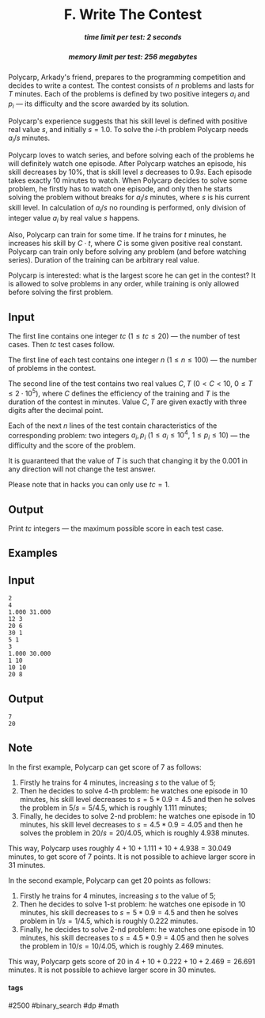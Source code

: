 <h1 style='text-align: center;'> F. Write The Contest</h1>

<h5 style='text-align: center;'>time limit per test: 2 seconds</h5>
<h5 style='text-align: center;'>memory limit per test: 256 megabytes</h5>

Polycarp, Arkady's friend, prepares to the programming competition and decides to write a contest. The contest consists of $n$ problems and lasts for $T$ minutes. Each of the problems is defined by two positive integers $a_i$ and $p_i$ — its difficulty and the score awarded by its solution.

Polycarp's experience suggests that his skill level is defined with positive real value $s$, and initially $s=1.0$. To solve the $i$-th problem Polycarp needs $a_i/s$ minutes.

Polycarp loves to watch series, and before solving each of the problems he will definitely watch one episode. After Polycarp watches an episode, his skill decreases by $10\%$, that is skill level $s$ decreases to $0.9s$. Each episode takes exactly $10$ minutes to watch. When Polycarp decides to solve some problem, he firstly has to watch one episode, and only then he starts solving the problem without breaks for $a_i/s$ minutes, where $s$ is his current skill level. In calculation of $a_i/s$ no rounding is performed, only division of integer value $a_i$ by real value $s$ happens.

Also, Polycarp can train for some time. If he trains for $t$ minutes, he increases his skill by $C \cdot t$, where $C$ is some given positive real constant. Polycarp can train only before solving any problem (and before watching series). Duration of the training can be arbitrary real value.

Polycarp is interested: what is the largest score he can get in the contest? It is allowed to solve problems in any order, while training is only allowed before solving the first problem.

## Input

The first line contains one integer $tc$ ($1 \le tc \le 20$) — the number of test cases. Then $tc$ test cases follow.

The first line of each test contains one integer $n$ ($1 \le n \le 100$) — the number of problems in the contest.

The second line of the test contains two real values $C, T$ ($0 < C < 10$, $0 \le T \le 2 \cdot 10^5$), where $C$ defines the efficiency of the training and $T$ is the duration of the contest in minutes. Value $C, T$ are given exactly with three digits after the decimal point.

Each of the next $n$ lines of the test contain characteristics of the corresponding problem: two integers $a_i, p_i$ ($1 \le a_i \le 10^4$, $1 \le p_i \le 10$) — the difficulty and the score of the problem.

It is guaranteed that the value of $T$ is such that changing it by the $0.001$ in any direction will not change the test answer.

Please note that in hacks you can only use $tc = 1$.

## Output

Print $tc$ integers — the maximum possible score in each test case.

## Examples

## Input


```
2  
4  
1.000 31.000  
12 3  
20 6  
30 1  
5 1  
3  
1.000 30.000  
1 10  
10 10  
20 8  

```
## Output


```
7  
20  

```
## Note

In the first example, Polycarp can get score of $7$ as follows:

1. Firstly he trains for $4$ minutes, increasing $s$ to the value of $5$;
2. Then he decides to solve $4$-th problem: he watches one episode in $10$ minutes, his skill level decreases to $s=5*0.9=4.5$ and then he solves the problem in $5/s=5/4.5$, which is roughly $1.111$ minutes;
3. Finally, he decides to solve $2$-nd problem: he watches one episode in $10$ minutes, his skill level decreases to $s=4.5*0.9=4.05$ and then he solves the problem in $20/s=20/4.05$, which is roughly $4.938$ minutes.

This way, Polycarp uses roughly $4+10+1.111+10+4.938=30.049$ minutes, to get score of $7$ points. It is not possible to achieve larger score in $31$ minutes.

In the second example, Polycarp can get $20$ points as follows:

1. Firstly he trains for $4$ minutes, increasing $s$ to the value of $5$;
2. Then he decides to solve $1$-st problem: he watches one episode in $10$ minutes, his skill decreases to $s=5*0.9=4.5$ and then he solves problem in $1/s=1/4.5$, which is roughly $0.222$ minutes.
3. Finally, he decides to solve $2$-nd problem: he watches one episode in $10$ minutes, his skill decreases to $s=4.5*0.9=4.05$ and then he solves the problem in $10/s=10/4.05$, which is roughly $2.469$ minutes.

This way, Polycarp gets score of $20$ in $4+10+0.222+10+2.469=26.691$ minutes. It is not possible to achieve larger score in $30$ minutes.



#### tags 

#2500 #binary_search #dp #math 